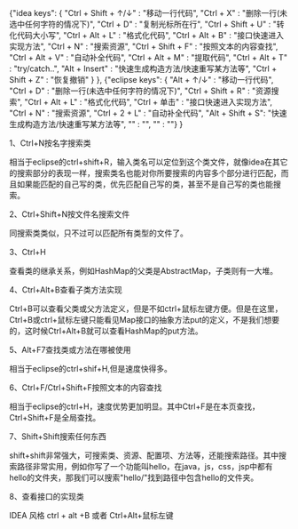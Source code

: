 {"idea keys":
  {
    "Ctrl + Shift + ↑/↓" : "移动一行代码",
    "Ctrl + X" : "删除一行(未选中任何字符的情况下)",
    "Ctrl + D" : "复制光标所在行",
    "Ctrl + Shift + U" : "转化代码大小写",
    "Ctrl + Alt + L" : "格式化代码",
    "Ctrl + Alt + B" : "接口快速进入实现方法",
    "Ctrl + N" : "搜索资源",
    "Ctrl + Shift + F" : "按照文本的内容查找",
    "Ctrl + Alt + V" : "自动补全代码",
    "Ctrl + Alt + M" : "提取代码",
    "Ctrl + Alt + T" : "try/catch..",
    "Alt  + Insert" : "快速生成构造方法/快速重写某方法等",
    "Ctrl + Shift + Z" : "恢复撤销"
  }
},
{"eclipse keys": {
"Alt + ↑/↓" : "移动一行代码",
"Ctrl + D" : "删除一行(未选中任何字符的情况下)",
"Ctrl + Shift + R" : "资源搜索",
"Ctrl + Alt + L" : "格式化代码",
"Ctrl + 单击" : "接口快速进入实现方法",
"Ctrl + N" : "搜索资源",
"Ctrl + 2 + L" : "自动补全代码",
"Alt  + Shift + S": "快速生成构造方法/快速重写某方法等",
"" : "",
"" : ""}
}

1、Ctrl+N按名字搜索类

相当于eclipse的ctrl+shift+R，输入类名可以定位到这个类文件，就像idea在其它的搜索部分的表现一样，搜索类名也能对你所要搜索的内容多个部分进行匹配，而且如果能匹配的自己写的类，优先匹配自己写的类，甚至不是自己写的类也能搜索。

2、Ctrl+Shift+N按文件名搜索文件

同搜索类类似，只不过可以匹配所有类型的文件了。

3、Ctrl+H

查看类的继承关系，例如HashMap的父类是AbstractMap，子类则有一大堆。

4、Ctrl+Alt+B查看子类方法实现

Ctrl+B可以查看父类或父方法定义，但是不如ctrl+鼠标左键方便。但是在这里，Ctrl+B或ctrl+鼠标左键只能看见Map接口的抽象方法put的定义，不是我们想要的，这时候Ctrl+Alt+B就可以查看HashMap的put方法。

5、Alt+F7查找类或方法在哪被使用

相当于eclipse的ctrl+shif+H,但是速度快得多。

6、Ctrl+F/Ctrl+Shift+F按照文本的内容查找

相当于eclipse的ctrl+H，速度优势更加明显。其中Ctrl+F是在本页查找，Ctrl+Shift+F是全局查找。

7、Shift+Shift搜索任何东西

shift+shift非常强大，可搜索类、资源、配置项、方法等，还能搜索路径。其中搜索路径非常实用，例如你写了一个功能叫hello，在java，js，css，jsp中都有hello的文件夹，那我们可以搜索"hello/"找到路径中包含hello的文件夹。

8、查看接口的实现类

IDEA 风格 ctrl + alt +B     或者     Ctrl+Alt+鼠标左键